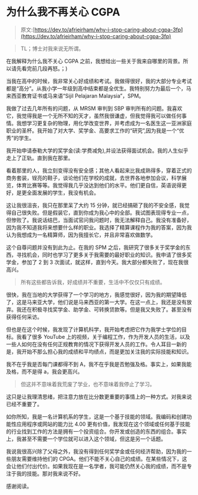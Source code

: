# 为什么我不再关心 CGPA

> 原文:[https://dev.to/afrieirham/why-i-stop-caring-about-cgpa-3fp](https://dev.to/afrieirham/why-i-stop-caring-about-cgpa-3fp)

> TL；博士对我来说无所谓。

在我解释为什么我不关心 CGPA 之前，我想给出一些关于我来自哪里的背景。所以请先看完前几段再怒。；)

当我在高中的时候，我非常关心好成绩和考试。我做得很好，我的大部分专业考试都是“高分”。从我小学一年级到高中结束都是全优生。我特别努力为最后一个，马来西亚教育证书或马来语“Sijil Pelajaran Malaysia”，SPM。

我做了过去几年所有的问题，从 MRSM 审判到 SBP 审判所有的问题。我喜欢它，我觉得我是一个无所不知的天才，虽然我很谦虚，但我觉得我可以做任何事情。我想学习更复杂的物理，用化学改变世界，并考虑成为一名医生这一亚洲家庭职业的圣杯。我开始了对大学、奖学金、高要求工作的“研究”,因为我是一个“优秀”的学生。

我开始申请泰勒大学的奖学金(读:学费减免),并设法获得面试机会。我的人生似乎走上了正轨。直到我在那里。

看着那里的人，我立刻变得没有安全感；其他人看起来比我成熟得多，穿着正式的商务套装，锃亮的鞋子，谈论他们在学校的成就，去世界各地参加会议，科学展览，体育比赛等等。我觉得我几乎没达到他们的水平。他们更自信，英语说得更好，是更全面发展的学生，我没有机会。

这让我很沮丧，我只在那里呆了大约 15 分钟，就已经搞砸了我的不安全感，我觉得自己很失败。但是假装它，直到你成为我心中的全部。我试图表现得专业一点，但惨败了。我说话结巴，当面试官问我问题时，我无法解释自己。我没有准备好，因为我不知道我将来想要什么样的职业。我选择了精算课程作为我的答案，因为我认为我想成为一名精算师，因为我擅长它，并且非常喜欢做数学。

这个自尊问题并没有到此为止。在我的 SPM 之后，我研究了很多关于奖学金的东西，寻找机会，同时也学习了更多关于我需要的最好职业的知识。我申请了很多奖学金，参加了 2 到 3 次面试，就这样，直到今天。我大部分都失败了，现在我很高兴。

> 所有这些都告诉我，好成绩并不重要，生活中不仅仅只有成绩。

很快，我在当地的大学获得了一个学习的地方，我感觉很好，因为我的期望降低了，这是马来亚大学，他们说是马来西亚的第一大学。在这一点上，我还是没有放弃。我还在积极寻找奖学金、助学金、可转换贷款等。但是我又失败了。甚至没有获得任何采访。

但也是在这个时候，我发现了计算机科学，我开始考虑把它作为我学士学位的目标。我看了很多 YouTube 上的视频，关于编程工作，作为开发人员的生活，以及一些人如何在没有任何正规教育的情况下获得开发人员的工作。令人耳目一新的是，我开始不那么担心我的成绩和平均绩点，而是更加关注我的实际技能和知识。

我不在乎我是否每门课都得不到 A，我不在乎我是否勉强及格。事实上，如果我能及格，而不是得 a，我会更高兴。

> 但这并不意味着我荒废了学业，也不意味着我停止了学习。

这只是让我理清思绪，把注意力放在比分数更重要的事情上的一种方式。对我来说已经不重要了。

如你所知，我是一名计算机系的学生，这是一个基于技能的领域。我编码和创建功能性应用程序或网站的能力比 4.00 更有价值，我发现在这个领域或任何基于技能的行业找到工作的方法是拥有一个投资组合。你开发或创造的东西的组合。事实上，我甚至不需要一个学位就可以进入这个领域，但这是另一个话题。

我说我很高兴除了父母之外，我没有得到任何奖学金或任何经济帮助，因为我的一些朋友需要维持他们的 CPGA。他们不能不关心自己的成绩。在某些情况下，这会让他们付出代价。如果我现在是一名学者，我可能仍然关心我的成绩，而不是专注于我的技能。那对我来说不好。

感谢阅读。